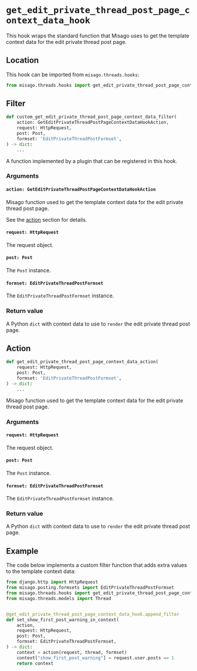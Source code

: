 # `get_edit_private_thread_post_page_context_data_hook`

This hook wraps the standard function that Misago uses to get the template context data for the edit private thread post page.


## Location

This hook can be imported from `misago.threads.hooks`:

```python
from misago.threads.hooks import get_edit_private_thread_post_page_context_data_hook
```


## Filter

```python
def custom_get_edit_private_thread_post_page_context_data_filter(
    action: GetEditPrivateThreadPostPageContextDataHookAction,
    request: HttpRequest,
    post: Post,
    formset: 'EditPrivateThreadPostFormset',
) -> dict:
    ...
```

A function implemented by a plugin that can be registered in this hook.


### Arguments

#### `action: GetEditPrivateThreadPostPageContextDataHookAction`

Misago function used to get the template context data for the edit private thread post page.

See the [action](#action) section for details.


#### `request: HttpRequest`

The request object.


#### `post: Post`

The `Post` instance.


#### `formset: EditPrivateThreadPostFormset`

The `EditPrivateThreadPostFormset` instance.


### Return value

A Python `dict` with context data to use to `render` the edit private thread post page.


## Action

```python
def get_edit_private_thread_post_page_context_data_action(
    request: HttpRequest,
    post: Post,
    formset: 'EditPrivateThreadPostFormset',
) -> dict:
    ...
```

Misago function used to get the template context data for the edit private thread post page.


### Arguments

#### `request: HttpRequest`

The request object.


#### `post: Post`

The `Post` instance.


#### `formset: EditPrivateThreadPostFormset`

The `EditPrivateThreadPostFormset` instance.


### Return value

A Python `dict` with context data to use to `render` the edit private thread post page.


## Example

The code below implements a custom filter function that adds extra values to the template context data:

```python
from django.http import HttpRequest
from misago.posting.formsets import EditPrivateThreadPostFormset
from misago.threads.hooks import get_edit_private_thread_post_page_context_data_hook
from misago.threads.models import Thread


@get_edit_private_thread_post_page_context_data_hook.append_filter
def set_show_first_post_warning_in_context(
    action,
    request: HttpRequest,
    post: Post,
    formset: EditPrivateThreadPostFormset,
) -> dict:
    context = action(request, thread, formset)
    context["show_first_post_warning"] = request.user.posts == 1
    return context
```